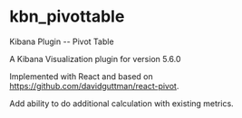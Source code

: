 # kbn_pivottable
Kibana Plugin -- Pivot Table

A Kibana Visualization plugin for version 5.6.0

Implemented with React and based on https://github.com/davidguttman/react-pivot.

Add ability to do additional calculation with existing metrics.

